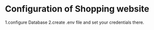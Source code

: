 # Configuration of Shopping website

1.configure Database 
2.create .env file and set your credentials there.